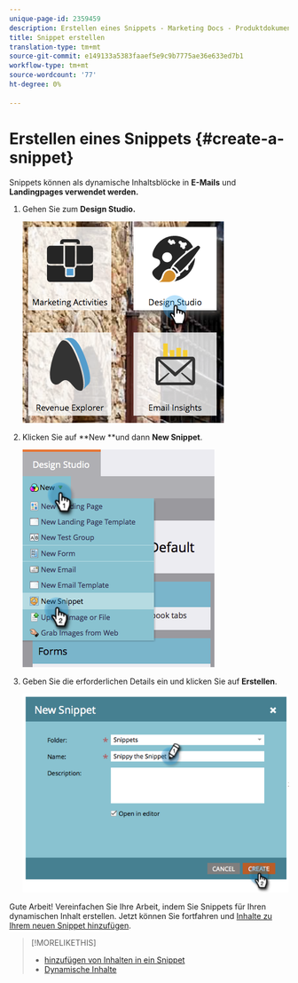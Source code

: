 ```yaml
---
unique-page-id: 2359459
description: Erstellen eines Snippets - Marketing Docs - Produktdokumentation
title: Snippet erstellen
translation-type: tm+mt
source-git-commit: e149133a5383faaef5e9c9b7775ae36e633ed7b1
workflow-type: tm+mt
source-wordcount: '77'
ht-degree: 0%

---
```



# Erstellen eines Snippets {#create-a-snippet}

Snippets können als dynamische Inhaltsblöcke in **E-Mails** und **Landingpages verwendet werden.**

1. Gehen Sie zum **Design Studio.**

   ![](assets/designstudio.png)

1. Klicken Sie auf **New **und dann **New Snippet**.

   ![](assets/image2014-9-16-8-50-4.png)

1. Geben Sie die erforderlichen Details ein und klicken Sie auf **Erstellen**.

   ![](assets/image2014-9-16-8-3a50-3a14.png)

Gute Arbeit! Vereinfachen Sie Ihre Arbeit, indem Sie Snippets für Ihren dynamischen Inhalt erstellen. Jetzt können Sie fortfahren und [Inhalte zu Ihrem neuen Snippet hinzufügen](add-content-to-a-snippet.md).

>[!MORELIKETHIS]
>
>* [hinzufügen von Inhalten in ein Snippet](add-content-to-a-snippet.md)
>* [Dynamische Inhalte](../../../../product-docs/personalization/segmentation-and-snippets/segmentation/understanding-dynamic-content.md)

>




